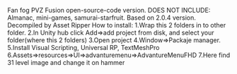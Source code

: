 Fan fog PVZ Fusion open-source-code version. DOES NOT INCLUDE: Almanac, mini-games, samurai-starfruit. Based on 2.0.4 version. Decompiled by Asset Ripper
How to install: 
1.Wrap this 2 folders in to other folder.
2.In Unity hub click Add=>add project from disk, and select your folder(where this 2 folders)
3.Open project
4.Window=>Packaje manager.
5.Install Visual Scripting, Universal RP, TextMeshPro
6.Assets=>resources=>UI=>advanturemenu=>AdvantureMenuFHD
7.Here find 31 level image and change it on hammer
